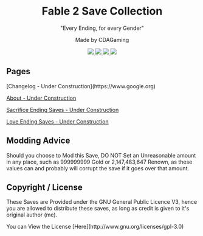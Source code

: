 <h1 align="center">Fable 2 Save Collection</h1>
<p align="center">"Every Ending, for every Gender"</p>
<p align="center">Made by CDAGaming</p>

<p align="center">
  <a href="https://github.com/CDAGaming/Fable2_SaveCollection/releases">
  <img src="https://img.shields.io/github/downloads/CDAGaming/Fable2_SaveCollection/total.svg"/>
  </a>
  <a href="http://www.gnu.org/licenses/gpl-3.0">
  <img src="https://img.shields.io/badge/License-GPL%20v3-blue.svg"/>
  </a>
  <a href="https://cdagaming.github.io">
  <img src="https://img.shields.io/website-up-down-green-red/http/shields.io.svg?maxAge=2592000"/>
  </a>
  <a href="https://github.com/CDAGaming/Fable2_SaveCollection/releases/latest">
  <img src="https://img.shields.io/github/release/CDAGaming/Fable2_SaveCollection.svg?style=flat-square"/>
  </a>
</p>

<h2>Pages</h2>
  [Changelog - Under Construction](https://www.google.org)
  
  [About - Under Construction](https://www.google.org)
  
  [Sacrifice Ending Saves - Under Construction](https://www.google.org)
  
  [Love Ending Saves - Under Construction](https://www.google.org)

<h2>Modding Advice</h2>
<p>Should you choose to Mod this Save, DO NOT Set an Unreasonable amount in any place, such as 999999999 Gold or 2,147,483,647 Renown, as these values can and probably will corrupt the save if it goes over that amount.

<h2>Copyright / License</h2>
<p>These Saves are Provided under the GNU General Public Licence V3, hence you are allowed to distribute these saves, as long as credit is given to it's original author (me).</p> 
You can View the License [Here](http://www.gnu.org/licenses/gpl-3.0)
